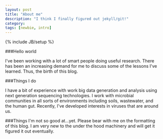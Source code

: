 ```yaml
---
layout: post
title: "About me"
description: "I think I finally figured out jekyll/git!"
category:  
tags: [newbie, intro]
---
```

{% include JB/setup %}

###Hello world

I've been working with a lot of smart people doing useful research. There has been an increasing demand for me to discuss some of the lessons I've learned. Thus, the birth of this blog.

###Things I do

I have a bit of experience with work big data generation and analysis using next generation sequencing technologies. I work with microbial communities in all sorts of environments including soils, wastewater, and the human gut.  Recently, I've developed interests in viruses that are around us.

###Things I'm not so good at...yet.
Please bear with me on the formatting of this blog.  I am very new to the under the hood machinery and will get it figured it out eventually.
